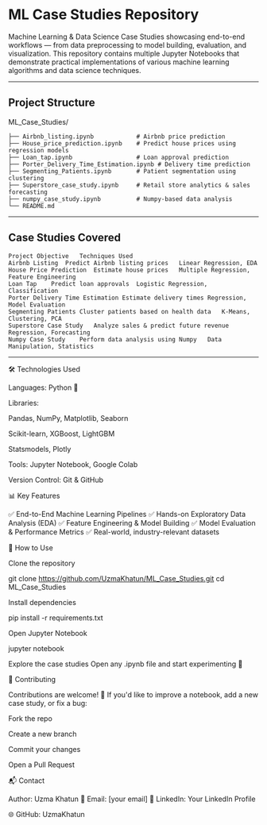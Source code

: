 #  ML Case Studies Repository

Machine Learning & Data Science Case Studies showcasing end-to-end workflows — from data preprocessing to model building, evaluation, and visualization.
This repository contains multiple Jupyter Notebooks that demonstrate practical implementations of various machine learning algorithms and data science techniques.

---

## Project Structure
ML_Case_Studies/
```
├── Airbnb_listing.ipynb            # Airbnb price prediction
├── House_price_prediction.ipynb    # Predict house prices using regression models
├── Loan_tap.ipynb                  # Loan approval prediction
├── Porter_Delivery_Time_Estimation.ipynb # Delivery time prediction
├── Segmenting_Patients.ipynb       # Patient segmentation using clustering
├── Superstore_case_study.ipynb     # Retail store analytics & sales forecasting
├── numpy_case_study.ipynb          # Numpy-based data analysis
└── README.md
```

---

## Case Studies Covered
```
Project	Objective	Techniques Used
Airbnb Listing	Predict Airbnb listing prices	Linear Regression, EDA
House Price Prediction	Estimate house prices	Multiple Regression, Feature Engineering
Loan Tap	Predict loan approvals	Logistic Regression, Classification
Porter Delivery Time Estimation	Estimate delivery times	Regression, Model Evaluation
Segmenting Patients	Cluster patients based on health data	K-Means, Clustering, PCA
Superstore Case Study	Analyze sales & predict future revenue	Regression, Forecasting
Numpy Case Study	Perform data analysis using Numpy	Data Manipulation, Statistics
```
---

🛠 Technologies Used

Languages: Python 🐍

Libraries:

Pandas, NumPy, Matplotlib, Seaborn

Scikit-learn, XGBoost, LightGBM

Statsmodels, Plotly

Tools: Jupyter Notebook, Google Colab

Version Control: Git & GitHub

📊 Key Features

✅ End-to-End Machine Learning Pipelines
✅ Hands-on Exploratory Data Analysis (EDA)
✅ Feature Engineering & Model Building
✅ Model Evaluation & Performance Metrics
✅ Real-world, industry-relevant datasets

🚀 How to Use

Clone the repository

git clone https://github.com/UzmaKhatun/ML_Case_Studies.git
cd ML_Case_Studies


Install dependencies

pip install -r requirements.txt


Open Jupyter Notebook

jupyter notebook


Explore the case studies
Open any .ipynb file and start experimenting 🚀

🤝 Contributing

Contributions are welcome! 🎉
If you'd like to improve a notebook, add a new case study, or fix a bug:

Fork the repo

Create a new branch

Commit your changes

Open a Pull Request

📬 Contact

Author: Uzma Khatun
📧 Email: [your email]
🔗 LinkedIn: Your LinkedIn Profile

🌐 GitHub: UzmaKhatun
